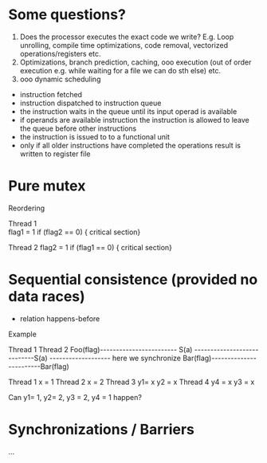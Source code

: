# Some questions?

1. Does the processor executes the exact code we write? E.g. Loop unrolling, compile time optimizations, code removal, vectorized operations/registers etc.
2. Optimizations, branch prediction, caching, ooo execution (out of order execution e.g. while waiting for a file we can do sth else) etc.
3. ooo dynamic scheduling
  - instruction fetched
  - instruction dispatched to instruction queue
  - the instruction waits in the queue until its input operad is available 
  - if operands are available instruction the instruction is allowed to leave the queue before other instructions
  - the instruction is issued to to a functional unit
  - only if all older instructions have completed the operations result is written to register file

# Pure mutex
Reordering

Thread 1                  
flag1 = 1
if (flag2 == 0) { critical section}

Thread 2
flag2 = 1
if (flag1 == 0) { critical section}


# Sequential consistence (provided no data races)
- relation happens-before

Example

Thread 1                        Thread 2
Foo(flag)------------------------
S(a) ----------------------------S(a)  ------------------- here we synchronize
Bar(flag)------------------------Bar(flag)


Thread 1
x  = 1
Thread 2 
x = 2
Thread 3
y1= x
y2 = x
Thread 4
y4 = x
y3 = x

Can y1= 1, y2= 2, y3 = 2, y4 = 1 happen?

# Synchronizations / Barriers
...
